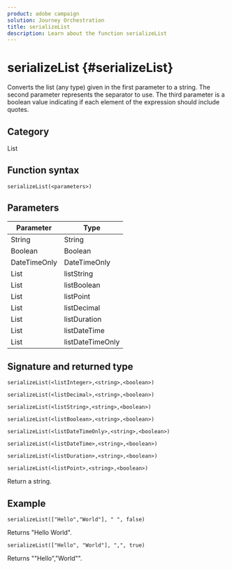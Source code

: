 ```yaml
---
product: adobe campaign
solution: Journey Orchestration
title: serializeList
description: Learn about the function serializeList
---
```


# serializeList {#serializeList}

Converts the list (any type) given in the first parameter to a string. The second parameter represents the separator to use. The third parameter is a boolean value indicating if each element of the expression should include quotes.

## Category

List

## Function syntax

`serializeList(<parameters>)`

## Parameters

| Parameter | Type             |
|-----------|------------------|
| String    | String           |
| Boolean   | Boolean          |
| DateTimeOnly | DateTimeOnly  |
| List      | listString       |
| List      | listBoolean      |
| List      | listPoint        |
| List      | listDecimal      |
| List      | listDuration     |
| List      | listDateTime     |
| List      | listDateTimeOnly |

## Signature and returned type

`serializeList(<listInteger>,<string>,<boolean>)`

`serializeList(<listDecimal>,<string>,<boolean>)`

`serializeList(<listString>,<string>,<boolean>)`

`serializeList(<listBoolean>,<string>,<boolean>)`

`serializeList(<listDateTimeOnly>,<string>,<boolean>)`

`serializeList(<listDateTime>,<string>,<boolean>)`

`serializeList(<listDuration>,<string>,<boolean>)`

`serializeList(<listPoint>,<string>,<boolean>)`

Return a string.

## Example

`serializeList(["Hello","World"], " ", false)`

Returns "Hello World".

`serializeList(["Hello", "World"], ",", true)`

Returns ""Hello","World"".
